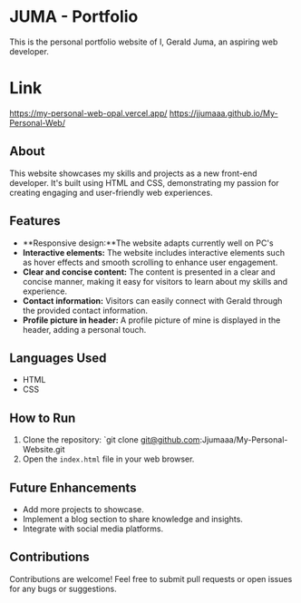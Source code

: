 # JUMA - Portfolio

This is the personal portfolio website of I, Gerald Juma, an aspiring web developer.

# Link
https://my-personal-web-opal.vercel.app/
https://jjumaaa.github.io/My-Personal-Web/

## About

This website showcases my skills and projects as a new front-end developer. It's built using HTML and CSS, demonstrating my passion for creating engaging and user-friendly web experiences.

## Features

* **Responsive design:**The website adapts currently well on PC's
* **Interactive elements:** The website includes interactive elements such as hover effects and smooth scrolling to enhance user engagement.
* **Clear and concise content:** The content is presented in a clear and concise manner, making it easy for visitors to learn about my skills and experience.
* **Contact information:** Visitors can easily connect with Gerald through the provided contact information.
* **Profile picture in header:** A profile picture of mine is displayed in the header, adding a personal touch.

## Languages Used

* HTML
* CSS

## How to Run

1. Clone the repository: `git clone git@github.com:Jjumaaa/My-Personal-Website.git
2. Open the `index.html` file in your web browser.

## Future Enhancements

* Add more projects to showcase.
* Implement a blog section to share knowledge and insights.
* Integrate with social media platforms.

## Contributions

Contributions are welcome! Feel free to submit pull requests or open issues for any bugs or suggestions.
